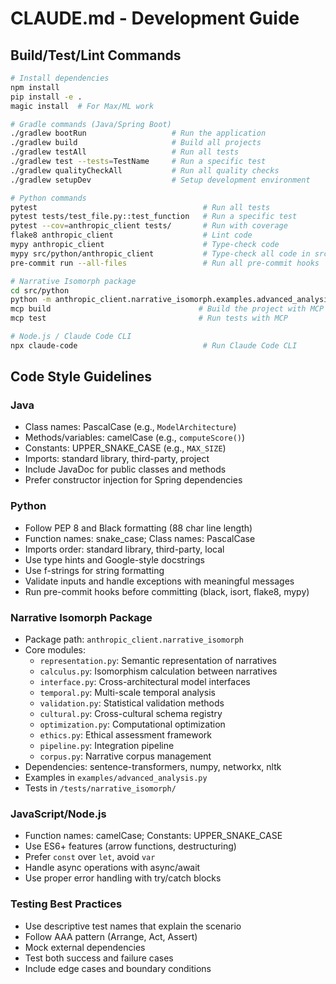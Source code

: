 # CLAUDE.md - Development Guide

## Build/Test/Lint Commands
```bash
# Install dependencies
npm install
pip install -e .
magic install  # For Max/ML work

# Gradle commands (Java/Spring Boot)
./gradlew bootRun                   # Run the application
./gradlew build                     # Build all projects
./gradlew testAll                   # Run all tests
./gradlew test --tests=TestName     # Run a specific test
./gradlew qualityCheckAll           # Run all quality checks
./gradlew setupDev                  # Setup development environment

# Python commands
pytest                                     # Run all tests
pytest tests/test_file.py::test_function   # Run a specific test
pytest --cov=anthropic_client tests/       # Run with coverage
flake8 anthropic_client                    # Lint code
mypy anthropic_client                      # Type-check code
mypy src/python/anthropic_client           # Type-check all code in src
pre-commit run --all-files                 # Run all pre-commit hooks

# Narrative Isomorph package
cd src/python
python -m anthropic_client.narrative_isomorph.examples.advanced_analysis  # Run example
mcp build                                 # Build the project with MCP
mcp test                                  # Run tests with MCP

# Node.js / Claude Code CLI
npx claude-code                            # Run Claude Code CLI
```

## Code Style Guidelines

### Java
- Class names: PascalCase (e.g., `ModelArchitecture`)
- Methods/variables: camelCase (e.g., `computeScore()`)
- Constants: UPPER_SNAKE_CASE (e.g., `MAX_SIZE`)
- Imports: standard library, third-party, project
- Include JavaDoc for public classes and methods
- Prefer constructor injection for Spring dependencies

### Python
- Follow PEP 8 and Black formatting (88 char line length)
- Function names: snake_case; Class names: PascalCase
- Imports order: standard library, third-party, local
- Use type hints and Google-style docstrings
- Use f-strings for string formatting
- Validate inputs and handle exceptions with meaningful messages
- Run pre-commit hooks before committing (black, isort, flake8, mypy)

### Narrative Isomorph Package
- Package path: `anthropic_client.narrative_isomorph`
- Core modules:
  - `representation.py`: Semantic representation of narratives
  - `calculus.py`: Isomorphism calculation between narratives
  - `interface.py`: Cross-architectural model interfaces
  - `temporal.py`: Multi-scale temporal analysis
  - `validation.py`: Statistical validation methods
  - `cultural.py`: Cross-cultural schema registry
  - `optimization.py`: Computational optimization
  - `ethics.py`: Ethical assessment framework
  - `pipeline.py`: Integration pipeline
  - `corpus.py`: Narrative corpus management
- Dependencies: sentence-transformers, numpy, networkx, nltk
- Examples in `examples/advanced_analysis.py`
- Tests in `/tests/narrative_isomorph/`

### JavaScript/Node.js
- Function names: camelCase; Constants: UPPER_SNAKE_CASE
- Use ES6+ features (arrow functions, destructuring)
- Prefer `const` over `let`, avoid `var`
- Handle async operations with async/await
- Use proper error handling with try/catch blocks

### Testing Best Practices
- Use descriptive test names that explain the scenario
- Follow AAA pattern (Arrange, Act, Assert)
- Mock external dependencies
- Test both success and failure cases
- Include edge cases and boundary conditions